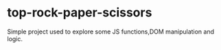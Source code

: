 # top-rock-paper-scissors
Simple project used to explore some JS functions,DOM manipulation and logic.